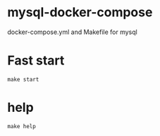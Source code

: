 # mysql-docker-compose
docker-compose.yml and Makefile for mysql
# Fast start
``` 
make start
```
# help
``` 
make help
```
